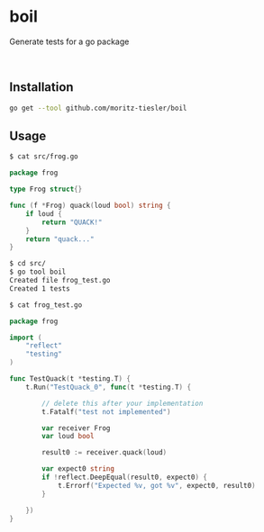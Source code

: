 # boil
Generate tests for a go package 

  

##  Installation

```bash
go get --tool github.com/moritz-tiesler/boil
```
## Usage 

```bash
$ cat src/frog.go
```
```go
package frog

type Frog struct{}

func (f *Frog) quack(loud bool) string {
	if loud {
		return "QUACK!"
	}
	return "quack..."
}
```
```bash
$ cd src/
$ go tool boil
Created file frog_test.go
Created 1 tests
```

```bash
$ cat frog_test.go
```
```go
package frog

import (
	"reflect"
	"testing"
)

func TestQuack(t *testing.T) {
	t.Run("TestQuack_0", func(t *testing.T) {

		// delete this after your implementation
		t.Fatalf("test not implemented")

		var receiver Frog
		var loud bool

		result0 := receiver.quack(loud)

		var expect0 string
		if !reflect.DeepEqual(result0, expect0) {
			t.Errorf("Expected %v, got %v", expect0, result0)
		}

	})
}
```
